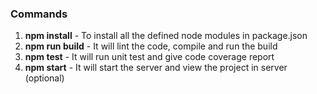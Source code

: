 ### Commands
1) **npm install** - To install all the defined node modules in package.json
2) **npm run build** - It will lint the code, compile and run the build
3) **npm test** - It will run unit test and give code coverage report
4)  **npm start** - It will start the server and view the project in server (optional)